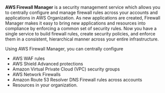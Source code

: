 **AWS Firewall Manager** is a security management service which allows you to centrally configure and manage firewall rules across your accounts and applications in AWS Organization. As new applications are created, Firewall Manager makes it easy to bring new applications and resources into compliance by enforcing a common set of security rules. Now you have a single service to build firewall rules, create security policies, and enforce them in a consistent, hierarchical manner across your entire infrastructure.

Using AWS Firewall Manager, you can centrally configure 
* AWS WAF rules
* AWS Shield Advanced protections
* Amazon Virtual Private Cloud (VPC) security groups
* AWS Network Firewalls
* Amazon Route 53 Resolver DNS Firewall rules across accounts
* Resources in your organization.
